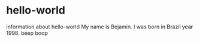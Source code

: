 # hello-world
information about hello-world
My name is Bejamin.  I was born in Brazil year 1998.
beep boop
